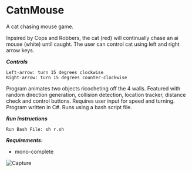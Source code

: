 # CatnMouse
A cat chasing mouse game. 

Inpsired by Cops and Robbers, the cat (red) will continually chase an ai mouse (white) until caught. The user can control cat using left and right arrow keys.

***Controls***
```
Left-arrow: turn 15 degrees clockwise
Right-arrow: turn 15 degrees counter-clockwise
```

Program animates two objects ricocheting off the 4 walls. Featured with random direction generation, collision detection, location tracker, distance check and control buttons. Requires user input for speed and turning. Program written in C#. Runs using a bash script file.

***Run Instructions***
```
Run Bash File: sh r.sh
```

***Requirements:***
- mono-complete

![Capture](https://user-images.githubusercontent.com/78053016/204056424-20b96435-0809-46ff-8cc0-96d984e6b71a.PNG)




